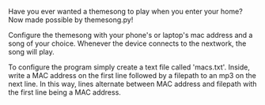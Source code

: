 Have you ever wanted a themesong to play when you enter your home?
Now made possible by themesong.py!

Configure the themesong with your phone's or laptop's mac address 
and a song of your choice. Whenever the device connects to the nextwork,
the song will play. 

To configure the program simply create a text file called 'macs.txt'.
Inside, write a MAC address on the first line followed by a filepath to an mp3
on the next line.  In this way, lines alternate between MAC address and filepath
with the first line being a MAC address.
